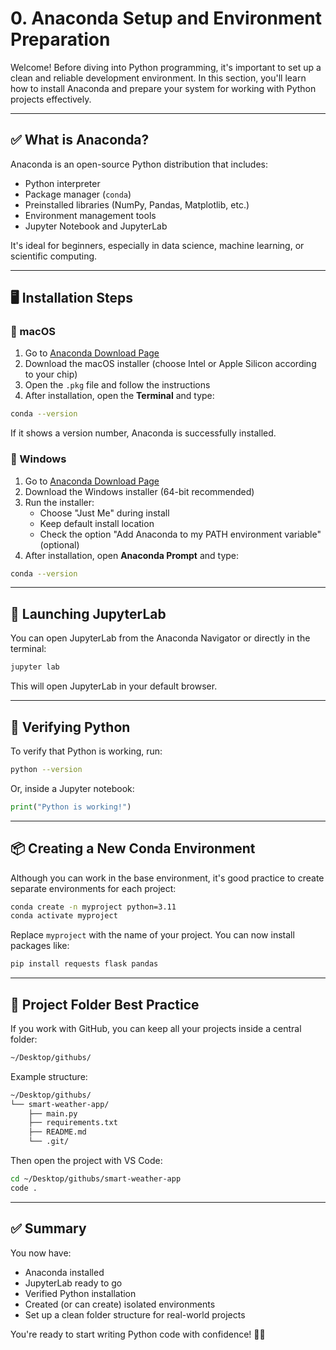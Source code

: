 # 0. Anaconda Setup and Environment Preparation

Welcome! Before diving into Python programming, it's important to set up a clean and reliable development environment. In this section, you'll learn how to install Anaconda and prepare your system for working with Python projects effectively.

---

## ✅ What is Anaconda?

Anaconda is an open-source Python distribution that includes:

- Python interpreter
- Package manager (`conda`)
- Preinstalled libraries (NumPy, Pandas, Matplotlib, etc.)
- Environment management tools
- Jupyter Notebook and JupyterLab

It's ideal for beginners, especially in data science, machine learning, or scientific computing.

---

## 🖥 Installation Steps

### 🔹 macOS
1. Go to [Anaconda Download Page](https://www.anaconda.com/products/distribution)
2. Download the macOS installer (choose Intel or Apple Silicon according to your chip)
3. Open the `.pkg` file and follow the instructions
4. After installation, open the **Terminal** and type:

```bash
conda --version
```

If it shows a version number, Anaconda is successfully installed.

### 🔹 Windows
1. Go to [Anaconda Download Page](https://www.anaconda.com/products/distribution)
2. Download the Windows installer (64-bit recommended)
3. Run the installer:
   - Choose "Just Me" during install
   - Keep default install location
   - Check the option "Add Anaconda to my PATH environment variable" (optional)
4. After installation, open **Anaconda Prompt** and type:

```bash
conda --version
```

---

## 🚀 Launching JupyterLab

You can open JupyterLab from the Anaconda Navigator or directly in the terminal:

```bash
jupyter lab
```

This will open JupyterLab in your default browser.

---

## 🧪 Verifying Python

To verify that Python is working, run:

```bash
python --version
```

Or, inside a Jupyter notebook:

```python
print("Python is working!")
```

---

## 📦 Creating a New Conda Environment

Although you can work in the base environment, it's good practice to create separate environments for each project:

```bash
conda create -n myproject python=3.11
conda activate myproject
```

Replace `myproject` with the name of your project. You can now install packages like:

```bash
pip install requests flask pandas
```

---

## 📂 Project Folder Best Practice

If you work with GitHub, you can keep all your projects inside a central folder:

```bash
~/Desktop/githubs/
```

Example structure:

```bash
~/Desktop/githubs/
└── smart-weather-app/
    ├── main.py
    ├── requirements.txt
    ├── README.md
    └── .git/
```

Then open the project with VS Code:

```bash
cd ~/Desktop/githubs/smart-weather-app
code .
```

---

## ✅ Summary

You now have:
- Anaconda installed
- JupyterLab ready to go
- Verified Python installation
- Created (or can create) isolated environments
- Set up a clean folder structure for real-world projects

You're ready to start writing Python code with confidence! 🐍🚀

